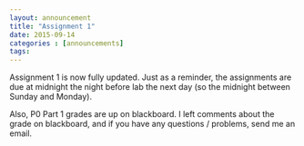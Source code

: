 ```yaml
---
layout: announcement
title: "Assignment 1"
date: 2015-09-14
categories : [announcements]
tags: 
---
```


Assignment 1 is now fully updated. Just as a reminder, the assignments are due at midnight the night before lab the next day (so the midnight between Sunday and Monday). 

Also, P0 Part 1 grades are up on blackboard. I left comments about the grade on blackboard, and if you have any questions / problems, send me an email. 